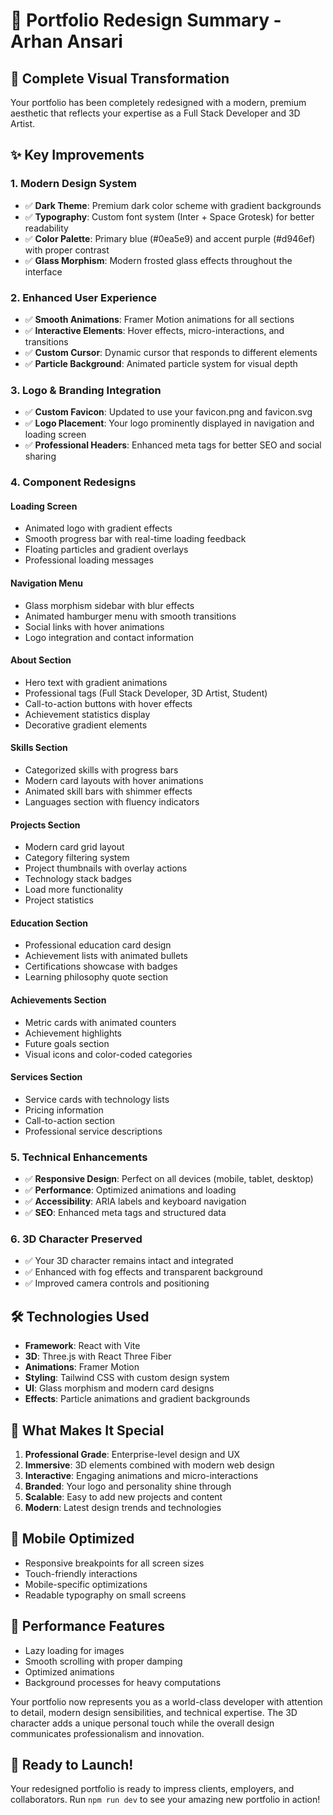 # 🚀 Portfolio Redesign Summary - Arhan Ansari

## 🎨 **Complete Visual Transformation**

Your portfolio has been completely redesigned with a modern, premium aesthetic that reflects your expertise as a Full Stack Developer and 3D Artist.

## ✨ **Key Improvements**

### 1. **Modern Design System**
- ✅ **Dark Theme**: Premium dark color scheme with gradient backgrounds
- ✅ **Typography**: Custom font system (Inter + Space Grotesk) for better readability
- ✅ **Color Palette**: Primary blue (#0ea5e9) and accent purple (#d946ef) with proper contrast
- ✅ **Glass Morphism**: Modern frosted glass effects throughout the interface

### 2. **Enhanced User Experience**
- ✅ **Smooth Animations**: Framer Motion animations for all sections
- ✅ **Interactive Elements**: Hover effects, micro-interactions, and transitions
- ✅ **Custom Cursor**: Dynamic cursor that responds to different elements
- ✅ **Particle Background**: Animated particle system for visual depth

### 3. **Logo & Branding Integration**
- ✅ **Custom Favicon**: Updated to use your favicon.png and favicon.svg
- ✅ **Logo Placement**: Your logo prominently displayed in navigation and loading screen
- ✅ **Professional Headers**: Enhanced meta tags for better SEO and social sharing

### 4. **Component Redesigns**

#### **Loading Screen**
- Animated logo with gradient effects
- Smooth progress bar with real-time loading feedback
- Floating particles and gradient overlays
- Professional loading messages

#### **Navigation Menu**
- Glass morphism sidebar with blur effects
- Animated hamburger menu with smooth transitions
- Social links with hover animations
- Logo integration and contact information

#### **About Section**
- Hero text with gradient animations
- Professional tags (Full Stack Developer, 3D Artist, Student)
- Call-to-action buttons with hover effects
- Achievement statistics display
- Decorative gradient elements

#### **Skills Section**
- Categorized skills with progress bars
- Modern card layouts with hover animations
- Animated skill bars with shimmer effects
- Languages section with fluency indicators

#### **Projects Section**
- Modern card grid layout
- Category filtering system
- Project thumbnails with overlay actions
- Technology stack badges
- Load more functionality
- Project statistics

#### **Education Section**
- Professional education card design
- Achievement lists with animated bullets
- Certifications showcase with badges
- Learning philosophy quote section

#### **Achievements Section**
- Metric cards with animated counters
- Achievement highlights
- Future goals section
- Visual icons and color-coded categories

#### **Services Section**
- Service cards with technology lists
- Pricing information
- Call-to-action section
- Professional service descriptions

### 5. **Technical Enhancements**
- ✅ **Responsive Design**: Perfect on all devices (mobile, tablet, desktop)
- ✅ **Performance**: Optimized animations and loading
- ✅ **Accessibility**: ARIA labels and keyboard navigation
- ✅ **SEO**: Enhanced meta tags and structured data

### 6. **3D Character Preserved**
- ✅ Your 3D character remains intact and integrated
- ✅ Enhanced with fog effects and transparent background
- ✅ Improved camera controls and positioning

## 🛠️ **Technologies Used**
- **Framework**: React with Vite
- **3D**: Three.js with React Three Fiber
- **Animations**: Framer Motion
- **Styling**: Tailwind CSS with custom design system
- **UI**: Glass morphism and modern card designs
- **Effects**: Particle animations and gradient backgrounds

## 🎯 **What Makes It Special**
1. **Professional Grade**: Enterprise-level design and UX
2. **Immersive**: 3D elements combined with modern web design
3. **Interactive**: Engaging animations and micro-interactions
4. **Branded**: Your logo and personality shine through
5. **Scalable**: Easy to add new projects and content
6. **Modern**: Latest design trends and technologies

## 📱 **Mobile Optimized**
- Responsive breakpoints for all screen sizes
- Touch-friendly interactions
- Mobile-specific optimizations
- Readable typography on small screens

## 🚀 **Performance Features**
- Lazy loading for images
- Smooth scrolling with proper damping
- Optimized animations
- Background processes for heavy computations

Your portfolio now represents you as a world-class developer with attention to detail, modern design sensibilities, and technical expertise. The 3D character adds a unique personal touch while the overall design communicates professionalism and innovation.

## 🎉 **Ready to Launch!**
Your redesigned portfolio is ready to impress clients, employers, and collaborators. Run `npm run dev` to see your amazing new portfolio in action!